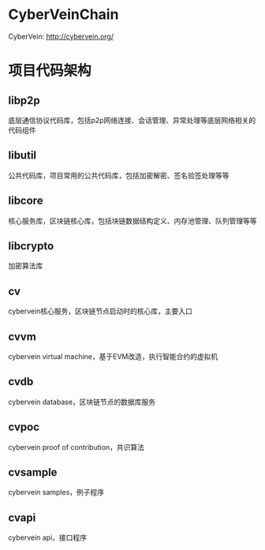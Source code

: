 # CyberVeinChain
CyberVein: http://cybervein.org/

# 项目代码架构
## libp2p
底层通信协议代码库，包括p2p网络连接、会话管理、异常处理等底层网络相关的代码组件
## libutil
公共代码库，项目常用的公共代码库，包括加密解密、签名验签处理等等
## libcore
核心服务库，区块链核心库，包括块链数据结构定义、内存池管理、队列管理等等
## libcrypto
加密算法库
## cv
cybervein核心服务，区块链节点启动时的核心库，主要入口
## cvvm
cybervein virtual machine，基于EVM改造，执行智能合约的虚拟机
## cvdb
cybervein database，区块链节点的数据库服务
## cvpoc
cybervein proof of contribution，共识算法
## cvsample
cybervein samples，例子程序
## cvapi
cybervein api，接口程序
